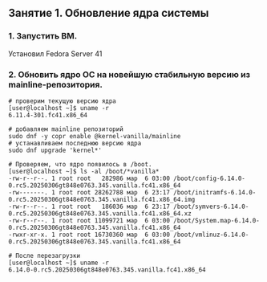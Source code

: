 
## Занятие 1. Обновление ядра системы

### 1. Запустить ВМ.

Установил Fedora Server 41

### 2. Обновить ядро ОС на новейшую стабильную версию из mainline-репозитория.

```
# проверим текущую версию ядра
[user@localhost ~]$ uname -r
6.11.4-301.fc41.x86_64

# добавляем mainline репозиторий
sudo dnf -y copr enable @kernel-vanilla/mainline
# устанавливаем последнюю версию ядра
sudo dnf upgrade 'kernel*'

# Проверяем, что ядро появилось в /boot.
[user@localhost ~]$ ls -al /boot/*vanilla*
-rw-r--r--. 1 root root   282986 мар  6 03:00 /boot/config-6.14.0-0.rc5.20250306gt848e0763.345.vanilla.fc41.x86_64
-rw-------. 1 root root 28262788 мар  6 23:17 /boot/initramfs-6.14.0-0.rc5.20250306gt848e0763.345.vanilla.fc41.x86_64.img
-rw-r--r--. 1 root root   186036 мар  6 23:17 /boot/symvers-6.14.0-0.rc5.20250306gt848e0763.345.vanilla.fc41.x86_64.xz
-rw-r--r--. 1 root root 11099721 мар  6 03:00 /boot/System.map-6.14.0-0.rc5.20250306gt848e0763.345.vanilla.fc41.x86_64
-rwxr-xr-x. 1 root root 16730360 мар  6 03:00 /boot/vmlinuz-6.14.0-0.rc5.20250306gt848e0763.345.vanilla.fc41.x86_64

# После перезагрузки
[user@localhost ~]$ uname -r
6.14.0-0.rc5.20250306gt848e0763.345.vanilla.fc41.x86_64
```


